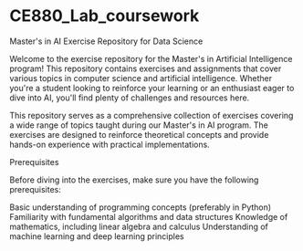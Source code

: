 # CE880_Lab_coursework
Master's in AI Exercise Repository for Data Science 

Welcome to the exercise repository for the Master's in Artificial Intelligence program! This repository contains exercises and assignments that cover various topics in computer science and artificial intelligence. Whether you're a student looking to reinforce your learning or an enthusiast eager to dive into AI, you'll find plenty of challenges and resources here.


This repository serves as a comprehensive collection of exercises covering a wide range of topics taught during our Master's in AI program. The exercises are designed to reinforce theoretical concepts and provide hands-on experience with practical implementations.

Prerequisites

Before diving into the exercises, make sure you have the following prerequisites:

Basic understanding of programming concepts (preferably in Python)
Familiarity with fundamental algorithms and data structures
Knowledge of mathematics, including linear algebra and calculus
Understanding of machine learning and deep learning principles
